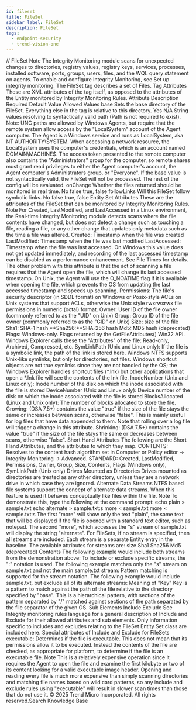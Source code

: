 ```yaml
---
id: fileset
title: FileSet
sidebar_label: FileSet
description: FileSet
tags:
  - endpoint-security
  - trend-vision-one
---
```


/*<![CDATA[*/ $('#title').html($('meta[name=map-description]').attr('content')); /*]]>*/ FileSet Note The Integrity Monitoring module scans for unexpected changes to directories, registry values, registry keys, services, processes, installed software, ports, groups, users, files, and the WQL query statement on agents. To enable and configure Integrity Monitoring, see Set up integrity monitoring. The FileSet tag describes a set of Files. Tag Attributes These are XML attributes of the tag itself, as opposed to the attributes of the Entity monitored by Integrity Monitoring Rules. Attribute Description Required Default Value Allowed Values base Sets the base directory of the FileSet. Everything else in the tag is relative to this directory. Yes N/A String values resolving to syntactically valid path (Path is not required to exist). Note: UNC paths are allowed by Windows Agents, but require that the remote system allow access by the "LocalSystem" account of the Agent computer. The Agent is a Windows service and runs as LocalSystem, aka NT AUTHORITY\SYSTEM. When accessing a network resource, the LocalSystem uses the computer's credentials, which is an account named DOMAIN\MACHINE$. The access token presented to the remote computer also contains the "Administrators" group for the computer, so remote shares must grant read privileges to either the Agent computer's account, the Agent computer's Administrators group, or "Everyone". If the base value is not syntactically valid, the FileSet will not be processed. The rest of the config will be evaluated. onChange Whether the files returned should be monitored in real time. No false true, false followLinks Will this FileSet follow symbolic links. No false true, false Entity Set Attributes These are the attributes of the FileSet that can be monitored by Integrity Monitoring Rules. Note For Created, LastModified, and LastAccessed in a Linux environment, the Real-time Integrity Monitoring module detects scans where the file contents have changed, but does not detect a change such as touching a file, reading a file, or any other change that updates only metadata such as the time a file was altered. Created: Timestamp when the file was created LastModified: Timestamp when the file was last modified LastAccessed: Timestamp when the file was last accessed. On Windows this value does not get updated immediately, and recording of the last accessed timestamp can be disabled as a performance enhancement. See File Times for details. The other problem with this attribute is that the act of scanning a file requires that the Agent open the file, which will change its last accessed timestamp. On Unix, the Agent will use the O_NOATIME flag if it is available when opening the file, which prevents the OS from updating the last accessed timestamp and speeds up scanning. Permissions: The file's security descriptor (in SDDL format) on Windows or Posix-style ACLs on Unix systems that support ACLs, otherwise the Unix style rwxrwxrwx file permissions in numeric (octal) format. Owner: User ID of the file owner (commonly referred to as the "UID" on Unix) Group: Group ID of the file owner (commonly referred to as the "GID" on Unix) Size: size of the file Sha1: SHA-1 hash **Sha256:**SHA-256 hash Md5: MD5 hash (deprecated) Flags: Windows-only. Flags returned by the GetFileAttributes() Win32 API. Windows Explorer calls these the "Attributes" of the file: Read-only, Archived, Compressed, etc. SymLinkPath (Unix and Linux only): If the file is a symbolic link, the path of the link is stored here. Windows NTFS supports Unix-like symlinks, but only for directories, not files. Windows shortcut objects are not true symlinks since they are not handled by the OS; the Windows Explorer handles shortcut files (*.lnk) but other applications that open a *.lnk file will see the contents of the lnk file. InodeNumber (Unix and Linux only): Inode number of the disk on which the inode associated with the file is stored DeviceNumber (Unix and Linux only): Device number of the disk on which the inode associated with the file is stored BlocksAllocated (Linux and Unix only): The number of blocks allocated to store the file. Growing: (DSA 7.5+) contains the value "true" if the size of the file stays the same or increases between scans, otherwise "false". This is mainly useful for log files that have data appended to them. Note that rolling over a log file will trigger a change in this attribute. Shrinking: (DSA 7.5+) contains the value "true" if the size of the file stays the same or decreases between scans, otherwise "false". Short Hand Attributes The following are the Short Hand Attributes, and the attributes to which they map. CONTENTS: Resolves to the content hash algorithm set in Computer or Policy editor → Integrity Monitoring → Advanced. STANDARD: Created, LastModified, Permissions, Owner, Group, Size, Contents, Flags (Windows only), SymLinkPath (Unix only) Drives Mounted as Directories Drives mounted as directories are treated as any other directory, unless they are a network drive in which case they are ignored. Alternate Data Streams NTFS based file systems support the concept of alternate data streams. When this feature is used it behaves conceptually like files within the file. Note To demonstrate this, type the following at the command prompt: echo plain > sample.txt echo alternate > sample.txt:s more < sample.txt more < sample.txt:s The first "more" will show only the text "plain", the same text that will be displayed if the file is opened with a standard text editor, such as notepad. The second "more", which accesses the "s" stream of sample.txt will display the string "alternate". For FileSets, if no stream is specified, then all streams are included. Each stream is a separate Entity entry in the baseline. The available attributes for streams are: size Sha1 Sha256 Md5 (deprecated) Contents The following example would include both streams from the demonstration above: <include key="**/sample.txt" /> To include or exclude specific streams, the ":" notation is used. The following example matches only the "s" stream on sample.txt and not the main sample.txt stream: <include key="**/sample.txt:s" /> Pattern matching is supported for the stream notation. The following example would include sample.txt, but exclude all of its alternate streams: <include key="**/sample.txt" /> <exclude key="**/sample.txt:\*" /> Meaning of "Key" Key is a pattern to match against the path of the file relative to the directory specified by "base". This is a hierarchical pattern, with sections of the pattern separated by "/" matched against sections of the path separated by the file separator of the given OS. Sub Elements Include Exclude See Integrity monitoring rules language for a general description of Include and Exclude for their allowed attributes and sub elements. Only information specific to includes and excludes relating to the FileSet Entity Set class are included here. Special attributes of Include and Exclude for FileSets executable: Determines if the file is executable. This does not mean that its permissions allow it to be executed. Instead the contents of the file are checked, as appropriate for platform, to determine if the file is an executable file. Note This is a relatively expensive operation since it requires the Agent to open the file and examine the first kilobyte or two of its content looking for a valid executable image header. Opening and reading every file is much more expensive than simply scanning directories and matching file names based on wild card patterns, so any include and exclude rules using "executable" will result in slower scan times than those that do not use it. © 2025 Trend Micro Incorporated. All rights reserved.Search Knowledge Base